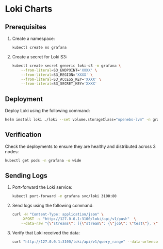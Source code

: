 # Loki Charts

## Prerequisites

1. Create a namespace:

    ```sh
    kubectl create ns grafana
    ```

2. Create a secret for Loki S3:

    ```sh
    kubectl create secret generic loki-s3 -n grafana \
        --from-literal=S3_ENDPOINT='XXXX' \
        --from-literal=S3_REGION='XXXX' \
        --from-literal=S3_ACCESS_KEY='XXXX' \
        --from-literal=S3_SECRET_KEY='XXXX'
    ```

## Deployment

Deploy Loki using the following command:

```sh
helm install loki ./loki --set volume.storageClass="openebs-lvm" -n grafana
```

## Verification

Check the deployments to ensure they are healthy and distributed across 3 nodes:

```sh
kubectl get pods -n grafana -o wide
```

## Sending Logs

1. Port-forward the Loki service:

    ```sh
    kubectl port-forward -n grafana svc/loki 3100:80
    ```

2. Send logs using the following command:

    ```sh
    curl -H "Content-Type: application/json" \
        -XPOST -s "http://127.0.0.1:3100/loki/api/v1/push"  \
        --data-raw "{\"streams\": [{\"stream\": {\"job\": \"test\"}, \"values\": [[\"$(date +%s)000000000\", \"fizzbuzz\"]]}]}"
    ```

3. Verify that Loki received the data:

    ```sh
    curl "http://127.0.0.1:3100/loki/api/v1/query_range" --data-urlencode 'query={job="test"}' | jq .data.result
    ```